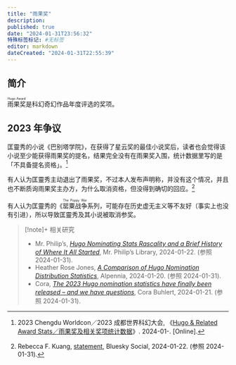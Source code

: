 ```yaml
---
title: "雨果奖"
description:
published: true
date: "2024-01-31T23:56:32"
特殊标签标记: #无标签
editor: markdown
dateCreated: "2024-01-31T22:55:39"
---
```


## 简介

<ruby>雨果奖<rt>Hugo Award</rt></ruby>是科幻奇幻作品年度评选的奖项。

## 2023 年争议

匡靈秀的小说《巴别塔学院》，在获得了星云奖的最佳小说奖后，读者也会觉得该小说至少能获得雨果奖的提名，结果完全没有在雨果奖入围，统计数据里写的是「不具备提名资格」。[^hasf]

[^hasf]: 2023 Chengdu Worldcon／2023 成都世界科幻大会, 《[Hugo & Related Award Stats／雨果奖及相关奖项统计数据](https://www.thehugoawards.org/wp-content/uploads/2024/01/2023-Hugo-Award-Stats-Final.pdf)》. 2024-01-. [Online].

有人认为匡靈秀主动退出了雨果奖，不过本人发布声明称，并没有这个情况，并且也不断质询雨果奖主办方，为什么取消资格，但没得到确切的回应。[^I5Bbk]

[^I5Bbk]: Rebecca F. Kuang, [statement](http://archive.today/2024.01.23-035656/https://bsky.app/profile/rfkuang.bsky.social/post/3kjljukyow42o), Bluesky Social, 2024-01-22. (参照 2024-01-31).

有人认为匡靈秀的《<ruby>罂粟战争<rt>The Poppy War</rt></ruby>系列，可能存在历史虚无主义等不友好（事实上也没有引进），所以导致匡靈秀及其小说被取消参奖。

> [!note]+ 相关研究
>
> +   Mr. Philip’s, _[Hugo Nominating Stats Rascality and a Brief History of Where It All Started](https://web.archive.org/web/20240126010816/https://mrphilipslibrary.wordpress.com/2024/01/21/hugo-nominating-stats-rascality-and-a-brief-history-of-where-it-all-started/)_, Mr. Philip’s Library, 2024-01-22. (参照 2024-01-31).
> +   Heather Rose Jones, _[A Comparison of Hugo Nomination Distribution Statistics](https://web.archive.org/web/20240125214839/https://alpennia.com/blog/comparison-hugo-nomination-distribution-statistics)_, Alpennia, 2024-01-20. (参照 2024-01-31).
> +   Cora, _[The 2023 Hugo nomination statistics have finally been released – and we have questions](https://web.archive.org/web/20240126043243/https://corabuhlert.com/2024/01/21/the-2023-hugo-nomination-statistics-have-finally-been-release-and-we-have-questions/)_, Cora Buhlert, 2024-01-21. (参照 2024-01-31).
